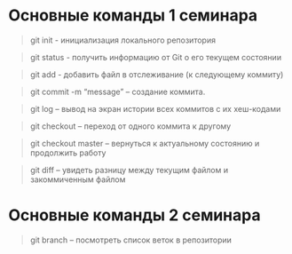 # Основные команды 1 семинара

> git init - инициализация локального репозитория 

> git status - получить информацию от Git о его текущем состоянии

> git add - добавить файл в отслеживание (к следующему коммиту)

> git commit -m “message” – создание коммита.

> git log – вывод на экран истории всех коммитов с их хеш-кодами

> git checkout – переход от одного коммита к другому

> git checkout master – вернуться к актуальному состоянию и продолжить работу

> git diff – увидеть разницу между текущим файлом и закоммиченным файлом

# Основные команды 2 семинара

> git branch – посмотреть список веток в репозитории